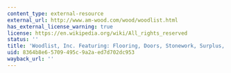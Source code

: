 ```yaml
---
content_type: external-resource
external_url: http://www.am-wood.com/wood/woodlist.html
has_external_license_warning: true
license: https://en.wikipedia.org/wiki/All_rights_reserved
status: ''
title: 'Woodlist, Inc. Featuring: Flooring, Doors, Stonework, Surplus, and More'
uid: 8364b8e6-5709-495c-9a2a-ed7d702dc953
wayback_url: ''
---
```

